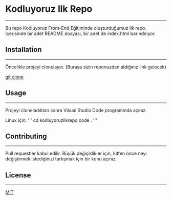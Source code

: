 # Kodluyoruz llk Repo
----------------------------------------
Bu repo Kodluyoruz Front-End Eğitiminde oluşturduğumuz ilk repo. İçerisinde bir adet README dosyası, bir adet de index.html barındırıyor.


## Installation
----------------------------------------
Öncelikle projeyi clonelayın. (Buraya sizin reponuzdan aldığınız link gelecek)

[git clone](https://github.com/ferhat-atas/kodluyoruzilkrepo.git)

## Usage
----------------------------------------
Projeyi cloneladıktan sonra Visual Studio Code programında açınız.

Linux için:
'''
cd kodluyoruzilkrepo
code .
'''

## Contributing
----------------------------------------
Pull requestler kabul edilir. Büyük değişiklikler için, lütfen önce neyi değiştirmek istediğinizi tartışmak için bir konu açınız.

## License
----------------------------------------
[MIT](https://choosealicense.com/licenses/mit/)
